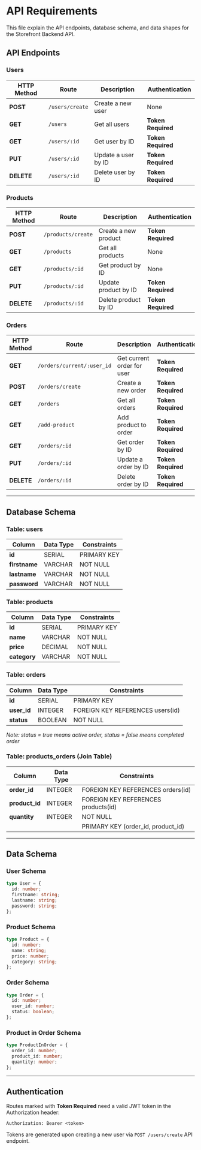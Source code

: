 # API Requirements
This file explain the API endpoints, database schema, and data shapes for the Storefront Backend API.

## API Endpoints
### Users

| HTTP Method  | Route          | Description          | Authentication     |
| ----------   | -------------- | -------------------- | -------------------|
| **POST**     | `/users/create`| Create a new user    | None               |
| **GET**      | `/users`       | Get all users        | **Token Required** |
| **GET**      | `/users/:id`   | Get user by ID       | **Token Required** |
| **PUT**      | `/users/:id`   | Update a user by ID  | **Token Required** |  
| **DELETE**   | `/users/:id`   | Delete user by ID    | **Token Required** |

### Products

| HTTP Method | Route                          | Description                     | Authentication      |
| ---------   | ------------------------------ | ------------------------------- | ------------------  |
| **POST**    | `/products/create`             | Create a new product            | **Token Required**  |
| **GET**     | `/products`                    | Get all products                | None                |
| **GET**     | `/products/:id`                | Get product by ID               | None                |
| **PUT**     | `/products/:id`                | Update product by ID            | **Token Required**  |
| **DELETE**  | `/products/:id`                | Delete product by ID            | **Token Required**  |

### Orders

| HTTP Method  | Route                          | Description                    | Authentication     |
| ---------    | ------------------------------ | -----------------------------  | ------------------ |
| **GET**      | `/orders/current/:user_id`     | Get current order for user     | **Token Required** |
| **POST**     | `/orders/create`               | Create a new order             | **Token Required** |               |
| **GET**      | `/orders`                      | Get all orders                 | **Token Required** |
| **GET**      | `/add-product`                 | Add product to order           | **Token Required** |
| **GET**      | `/orders/:id`                  | Get order by ID                | **Token Required** |
| **PUT**      | `/orders/:id`                  | Update a order by ID           | **Token Required** |  
| **DELETE**   | `/orders/:id`                  | Delete order by ID             | **Token Required** |

---
## Database Schema

### Table: users

| Column        | Data Type | Constraints |
| ------------- | --------- | ----------- |
| **id**        | SERIAL    | PRIMARY KEY |
| **firstname** | VARCHAR   | NOT NULL    |
| **lastname**  | VARCHAR   | NOT NULL    |
| **password**  | VARCHAR   | NOT NULL    |

### Table: products

| Column       | Data Type | Constraints |
| ------------ | --------- | ----------- |
| **id**       | SERIAL    | PRIMARY KEY |
| **name**     | VARCHAR   | NOT NULL    |
| **price**    | DECIMAL   | NOT NULL    |
| **category** | VARCHAR   | NOT NULL    |

### Table: orders

| Column      | Data Type | Constraints                      |
| ----------- | --------- | -------------------------------- |
| **id**      | SERIAL    | PRIMARY KEY                      |
| **user_id** | INTEGER   | FOREIGN KEY REFERENCES users(id) |
| **status**  | BOOLEAN   | NOT NULL                         |

_Note: status = true means active order, status = false means completed order_

### Table: products_orders (Join Table)

| Column         | Data Type | Constraints                         |
| -------------- | --------- | ----------------------------------- |
| **order_id**   | INTEGER   | FOREIGN KEY REFERENCES orders(id)   |
| **product_id** | INTEGER   | FOREIGN KEY REFERENCES products(id) |
| **quantity**   | INTEGER   | NOT NULL                            |
|                |           | PRIMARY KEY (order_id, product_id)  |

---

## Data Schema
### User Schema

```typescript
type User = {
  id: number;
  firstname: string;
  lastname: string;
  password: string;
};
```

### Product Schema

```typescript
type Product = {
  id: number;
  name: string;
  price: number;
  category: string;
};
```

### Order Schema

```typescript
type Order = {
  id: number;
  user_id: number;
  status: boolean;
};
```

### Product in Order Schema

```typescript
type ProductInOrder = {
  order_id: number;
  product_id: number;
  quantity: number;
};
```

---

## Authentication

Routes marked with **Token Required** need a valid JWT token in the Authorization header:

```
Authorization: Bearer <token>
```

Tokens are generated upon creating a new user via `POST /users/create` API endpoint.